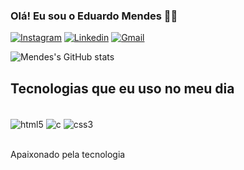 ### Olá! Eu sou o Eduardo Mendes 👋🏽

[![Instagram](https://img.shields.io/badge/Instagram-E4405F?style=for-the-badge&logo=instagram&logoColor=white)](https://www.instagram.com/edusantanamendes/)
[![Linkedin](https://img.shields.io/badge/LinkedIn-0077B5?style=for-the-badge&logo=linkedin&logoColor=white)](https://www.linkedin.com/in/eduardo-mendes-65a3362b5/)
[![Gmail](https://img.shields.io/badge/Gmail-D14836?style=for-the-badge&logo=gmail&logoColor=white)](mendessantanaeduardo305@gmail.com)

![Mendes's GitHub stats](https://github-readme-stats.vercel.app/api?username=edusantanamendes&show_icons=true&theme=dark)

## Tecnologias que eu uso no meu dia

<div style="display: inline_block"><br/>
  <img align="center" alt="html5" src="https://img.shields.io/badge/HTML5-E34F26?style=for-the-badge&logo=html5&logoColor=white" />
  <img align="center" alt="c" src="https://img.shields.io/badge/C-00599C?style=for-the-badge&logo=c&logoColor=white" />
  <img align="center" alt="css3" src="https://img.shields.io/badge/CSS3-1572B6?style=for-the-badge&logo=css3&logoColor=white" />
</div><br/>

Apaixonado pela tecnologia
